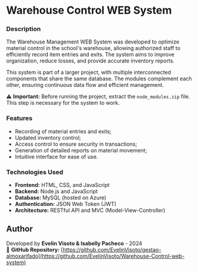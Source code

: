 # Warehouse Control WEB System  

### Description  

The Warehouse Management WEB System was developed to optimize material control in the school's warehouse, allowing authorized staff to efficiently record item entries and exits. The system aims to improve organization, reduce losses, and provide accurate inventory reports.

This system is part of a larger project, with multiple interconnected components that share the same database. The modules complement each other, ensuring continuous data flow and efficient management.

⚠ **Important:** Before running the project, extract the ` node_modules.zip ` file. This step is necessary for the system to work.

### Features  

- Recording of material entries and exits;  
- Updated inventory control;  
- Access control to ensure security in transactions;  
- Generation of detailed reports on material movement;  
- Intuitive interface for ease of use.  

### Technologies Used  

- **Frontend:** HTML, CSS, and JavaScript  
- **Backend:** Node.js and JavaScript  
- **Database:** MySQL (hosted on Azure)  
- **Authentication:** JSON Web Token (JWT)  
- **Architecture:** RESTful API and MVC (Model-View-Controller)  

## Author  

Developed by **Evelin Visoto & Isabelly Pacheco** - 2024  
📌 **GitHub Repository:** [https://github.com/EvelinVisoto/gestao-almoxarifado](https://github.com/EvelinVisoto/Warehouse-Control-web-system)
